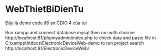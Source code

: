 # WebThietBiDienTu
Đây là demo code đồ án CDIO 4 của tui


Run xampp and connect database mysql then run with chorme
http://localhost:81/phpmyadmin/index.php to check data
and paste file in 
C:\xampp\htdocs\ElectronicDeviceWeb-demo
to run project 
search http://localhost:81/ElectronicDeviceWeb/
